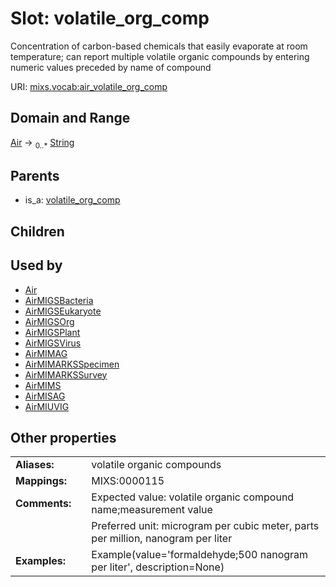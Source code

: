 
# Slot: volatile_org_comp


Concentration of carbon-based chemicals that easily evaporate at room temperature; can report multiple volatile organic compounds by entering numeric values preceded by name of compound

URI: [mixs.vocab:air_volatile_org_comp](https://w3id.org/mixs/vocab/air_volatile_org_comp)


## Domain and Range

[Air](Air.md) &#8594;  <sub>0..\*</sub> [String](types/String.md)

## Parents

 *  is_a: [volatile_org_comp](volatile_org_comp.md)

## Children


## Used by

 * [Air](Air.md)
 * [AirMIGSBacteria](AirMIGSBacteria.md)
 * [AirMIGSEukaryote](AirMIGSEukaryote.md)
 * [AirMIGSOrg](AirMIGSOrg.md)
 * [AirMIGSPlant](AirMIGSPlant.md)
 * [AirMIGSVirus](AirMIGSVirus.md)
 * [AirMIMAG](AirMIMAG.md)
 * [AirMIMARKSSpecimen](AirMIMARKSSpecimen.md)
 * [AirMIMARKSSurvey](AirMIMARKSSurvey.md)
 * [AirMIMS](AirMIMS.md)
 * [AirMISAG](AirMISAG.md)
 * [AirMIUVIG](AirMIUVIG.md)

## Other properties

|  |  |  |
| --- | --- | --- |
| **Aliases:** | | volatile organic compounds |
| **Mappings:** | | MIXS:0000115 |
| **Comments:** | | Expected value: volatile organic compound name;measurement value |
|  | | Preferred unit: microgram per cubic meter, parts per million, nanogram per liter |
| **Examples:** | | Example(value='formaldehyde;500 nanogram per liter', description=None) |

